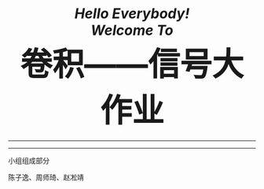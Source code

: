 <html>
    <head>
        <title>Hello Everybody!</title>
        <style type="text/css">
        div{
            position: absolute;
            width: 230px;
            height: 80px;
            border:3px solid #000;
            color: #000;
            font-weight:bold;
            font-size: 17px;
            text-align: center;
        }
        </style>
    </head>
    <body>
        <h1 style="text-align:center;font-style: italic">Hello Everybody!<br/>Welcome To <br/><span style="font-style: normal;font-size:65px;">卷积——信号大作业</span><br/></h1>
        <hr/>
        <hr/>
        <P>小组组成部分<P>
            <P>陈子逸、周师琦、赵凇靖<P>
    </body>
</html>
